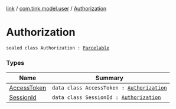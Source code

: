 [link](../../index.md) / [com.tink.model.user](../index.md) / [Authorization](./index.md)

# Authorization

`sealed class Authorization : `[`Parcelable`](https://developer.android.com/reference/android/os/Parcelable.html)

### Types

| Name | Summary |
|---|---|
| [AccessToken](-access-token/index.md) | `data class AccessToken : `[`Authorization`](./index.md) |
| [SessionId](-session-id/index.md) | `data class SessionId : `[`Authorization`](./index.md) |

